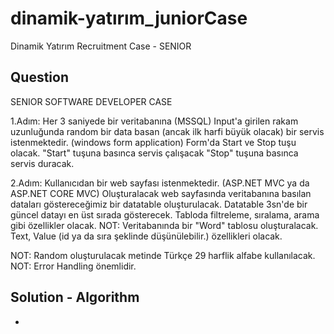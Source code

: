 # dinamik-yatırım_juniorCase

Dinamik Yatırım Recruitment Case - SENIOR

## Question

SENIOR SOFTWARE DEVELOPER CASE

1.Adım: Her 3 saniyede bir veritabanına (MSSQL) Input'a girilen rakam uzunluğunda random bir data
basan (ancak ilk harfi büyük olacak) bir servis istenmektedir. (windows form application) Form'da
Start ve Stop tuşu olacak. "Start" tuşuna basınca servis çalışacak "Stop" tuşuna basınca servis duracak.

2.Adım: Kullanıcıdan bir web sayfası istenmektedir. (ASP.NET MVC ya da ASP.NET CORE MVC)
Oluşturalacak web sayfasında veritabanına basılan dataları göstereceğimiz bir datatable oluşturulacak.
Datatable 3sn'de bir güncel datayı en üst sırada gösterecek. Tabloda filtreleme, sıralama, arama gibi
özellikler olacak.
NOT: Veritabanında bir "Word" tablosu oluşturalacak. Text, Value (id ya da sıra şeklinde düşünülebilir.)
özellikleri olacak.

NOT: Random oluşturulacak metinde Türkçe 29 harflik alfabe kullanılacak.
NOT: Error Handling önemlidir.


## Solution - Algorithm

- 
